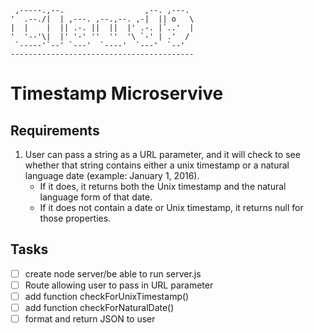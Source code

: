 
     ,-----.,--.                  ,--. ,---. 
    '  .--./|  | ,---. ,--.,--. ,-|  || o   \
    |  |    |  || .-. ||  ||  |' .-. |`..'  |
    '  '--'\|  |' '-' ''  ''  '\ `-' | .'  / 
     `-----'`--' `---'  `----'  `---'  `--'  
    ----------------------------------------- 

# Timestamp Microservive

## Requirements

1. User can pass a string as a URL parameter, and it will check to see whether that string contains either a unix timestamp or a natural language date (example: January 1, 2016).
    * If it does, it returns both the Unix timestamp and the natural language form of that date.
    * If it does not contain a date or Unix timestamp, it returns null for those properties.

## Tasks

* [ ] create node server/be able to run server.js
* [ ] Route allowing user to pass in URL parameter
* [ ] add function checkForUnixTimestamp()
* [ ] add function checkForNaturalDate()
* [ ] format and return JSON to user